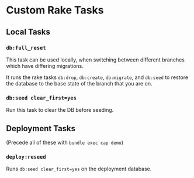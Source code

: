 # Custom Rake Tasks
## Local Tasks
### `db:full_reset`
This task can be used locally, when switching between different branches which have differing migrations.

It runs the rake tasks `db:drop`, `db:create`, `db:migrate`, and `db:seed` to restore the database to the base state of the branch that you are on.

### `db:seed clear_first=yes`
Run this task to clear the DB before seeding.

## Deployment Tasks
(Precede all of these with `bundle exec cap demo`)
### `deploy:reseed`
Runs `db:seed clear_first=yes` on the deployment database.